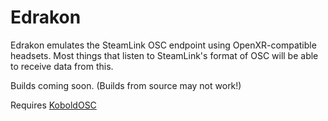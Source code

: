 # Edrakon

Edrakon emulates the SteamLink OSC endpoint using OpenXR-compatible headsets. Most things that listen to SteamLink's format of OSC will be able to receive data from this.

Builds coming soon. (Builds from source may not work!)

Requires [KoboldOSC](https://github.com/BlueCyro/KoboldOSC)
